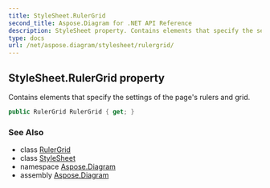 ```yaml
---
title: StyleSheet.RulerGrid
second_title: Aspose.Diagram for .NET API Reference
description: StyleSheet property. Contains elements that specify the settings of the pages rulers and grid
type: docs
url: /net/aspose.diagram/stylesheet/rulergrid/
---
```

## StyleSheet.RulerGrid property

Contains elements that specify the settings of the page's rulers and grid.

```csharp
public RulerGrid RulerGrid { get; }
```

### See Also

* class [RulerGrid](../../rulergrid/)
* class [StyleSheet](../)
* namespace [Aspose.Diagram](../../stylesheet/)
* assembly [Aspose.Diagram](../../../)


